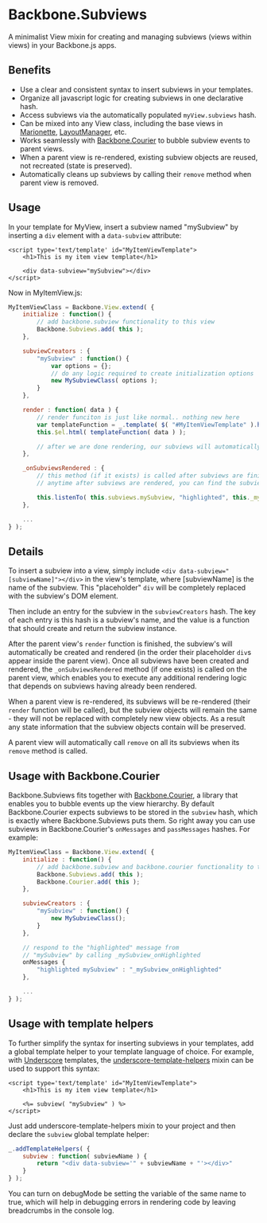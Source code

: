 # Backbone.Subviews

A minimalist View mixin for creating and managing subviews (views within views) in your Backbone.js apps.

## Benefits

* Use a clear and consistent syntax to insert subviews in your templates.
* Organize all javascript logic for creating subviews in one declarative hash.
* Access subviews via the automatically populated `myView.subviews` hash.
* Can be mixed into any View class, including the base views in [Marionette](https://github.com/marionettejs/backbone.marionette), [LayoutManager](https://github.com/tbranyen/backbone.layoutmanager), etc.
* Works seamlessly with [Backbone.Courier](Backbone.Courier) to bubble subview events to parent views.
* When a parent view is re-rendered, existing subview objects are reused, not recreated (state is preserved).
* Automatically cleans up subviews by calling their `remove` method when parent view is removed.

## Usage

In your template for MyView, insert a subview named "mySubview" by inserting a `div` element with a `data-subview` attribute:

	<script type='text/template' id="MyItemViewTemplate">
		<h1>This is my item view template</h1>

		<div data-subview="mySubview"></div>
	</script>

Now in MyItemView.js:

```javascript
MyItemViewClass = Backbone.View.extend( {
	initialize : function() {
		// add backbone.subview functionality to this view
		Backbone.Subviews.add( this );
	},

	subviewCreators : {
		"mySubview" : function() {
			var options = {};
			// do any logic required to create initialization options
			new MySubviewClass( options );
		}
	},

	render : function( data ) {
		// render funciton is just like normal.. nothing new here
		var templateFunction = _.template( $( "#MyItemViewTemplate" ).html() );
		this.$el.html( templateFunction( data ) );

		// after we are done rendering, our subviews will automatically be rendered in order
	},

	_onSubviewsRendered : {
		// this method (if it exists) is called after subviews are finished rendering.
		// anytime after subviews are rendered, you can find the subviews in the `subviews` hash

		this.listenTo( this.subviews.mySubview, "highlighted", this._mySubview_onHighlighted );
	},

	...
} );
```

## Details

To insert a subview into a view, simply include `<div data-subview="[subviewName]"></div>` in the view's template, where [subviewName] is the name of the subview. This "placeholder" `div` will be completely replaced with the subview's DOM element.

Then include an entry for the subview in the `subviewCreators` hash. The key of each entry is this hash is a subview's name, and the value is a function that should create and return the subview instance.

After the parent view's `render` function is finished, the subview's will automatically be created and rendered (in the order their placeholder `div`s appear inside the parent view). Once all subviews have been created and rendered, the `_onSubviewsRendered` method (if one exists) is called on the parent view, which enables you to execute any additional rendering logic that depends on subviews having already been rendered.

When a parent view is re-rendered, its subviews will be re-rendered (their `render` function will be called), but the subview objects will remain the same - they will not be replaced with completely new view objects. As a result any state information that the subview objects contain will be preserved.

A parent view will automatically call `remove` on all its subviews when its `remove` method is called.

## Usage with Backbone.Courier

Backbone.Subviews fits together with [Backbone.Courier](https://github.com/dgbeck/backbone.courier), a library that enables you to bubble events up the view hierarchy. By default Backbone.Courier expects subviews to be stored in the `subview` hash, which is exactly where Backbone.Subviews puts them. So right away you can use subviews in Backbone.Courier's `onMessages` and `passMessages` hashes. For example:

```javascript
MyItemViewClass = Backbone.View.extend( {
	initialize : function() {
		// add backbone.subview and backbone.courier functionality to this view
		Backbone.Subviews.add( this );
		Backbone.Courier.add( this );
	},

	subviewCreators : {
		"mySubview" : function() {
			new MySubviewClass();
		}
	},

	// respond to the "highlighted" message from
	// "mySubview" by calling _mySubview_onHighlighted
	onMessages {
		"highlighted mySubview" : "_mySubview_onHighlighted"
	},

	...
} );
```
## Usage with template helpers

To further simplify the syntax for inserting subviews in your templates, add a global template helper to your template language of choice. For example, with [Underscore](https://github.com/documentcloud/underscore) templates, the [underscore-template-helpers](https://github.com/dgbeck/underscore-template-helpers) mixin can be used to support this syntax:

	<script type='text/template' id="MyItemViewTemplate">
		<h1>This is my item view template</h1>

		<%= subview( "mySubview" ) %>
	</script>

Just add underscore-template-helpers mixin to your project and then declare the `subview` global template helper:

```javascript
_.addTemplateHelpers( {
	subview : function( subviewName ) {
		return "<div data-subview='" + subviewName + "'></div>"
	}
} );
```

You can turn on debugMode be setting the variable of the same name to true, which will help in debugging errors in rendering code by leaving breadcrumbs in the console log.
